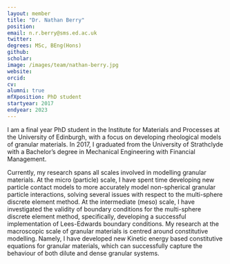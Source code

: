 ```yaml
---
layout: member
title: "Dr. Nathan Berry"
position: 
email: n.r.berry@sms.ed.ac.uk
twitter: 
degrees: MSc, BEng(Hons)
github: 
scholar: 
image: /images/team/nathan-berry.jpg
website: 
orcid:	
cv: 
alumni: true
mfXposition: PhD student 
startyear: 2017
endyear: 2023
---
```


I am a final year PhD student in the Institute for Materials and Processes at the University of Edinburgh, with a focus on developing rheological models of granular materials.  In 2017, I graduated from the University of Strathclyde with a Bachelor’s degree in Mechanical Engineering with Financial Management.   

Currently, my research spans all scales involved in modelling granular materials. At the micro (particle) scale, I have spent time developing new particle contact models to more accurately model non-spherical granular particle interactions, solving several issues with respect to the multi-sphere discrete element method.  At the intermediate (meso) scale, I have investigated the validity of boundary conditions for the multi-sphere discrete element method, specifically, developing a successful implementation of Lees-Edwards boundary conditions. My research at the macroscopic scale of granular materials is centred around constitutive modelling. Namely, I have developed new Kinetic energy based constitutive equations for granular materials, which can successfully capture the behaviour of both dilute and dense granular systems.  
